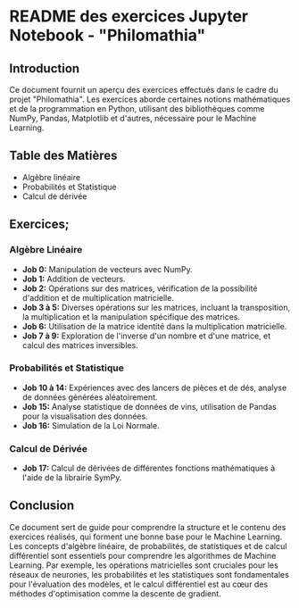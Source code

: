 # README des exercices Jupyter Notebook - "Philomathia"

## Introduction
Ce document fournit un aperçu des exercices effectués dans le cadre du projet "Philomathia". Les exercices aborde certaines notions mathématiques et de la programmation en Python, utilisant des bibliothèques comme NumPy, Pandas, Matplotlib et d'autres, nécessaire pour le Machine Learning. 

## Table des Matières
- Algèbre linéaire
- Probabilités et Statistique
- Calcul de dérivée

## Exercices;

### Algèbre Linéaire
- **Job 0:** Manipulation de vecteurs avec NumPy.
- **Job 1:** Addition de vecteurs.
- **Job 2:** Opérations sur des matrices, vérification de la possibilité d'addition et de multiplication matricielle.
- **Job 3 à 5:** Diverses opérations sur les matrices, incluant la transposition, la multiplication et la manipulation spécifique des matrices.
- **Job 6:** Utilisation de la matrice identité dans la multiplication matricielle.
- **Job 7 à 9:** Exploration de l'inverse d'un nombre et d'une matrice, et calcul des matrices inversibles.

### Probabilités et Statistique
- **Job 10 à 14:** Expériences avec des lancers de pièces et de dés, analyse de données générées aléatoirement.
- **Job 15:** Analyse statistique de données de vins, utilisation de Pandas pour la visualisation des données.
- **Job 16:** Simulation de la Loi Normale.

### Calcul de Dérivée
- **Job 17:** Calcul de dérivées de différentes fonctions mathématiques à l'aide de la librairie SymPy.

## Conclusion
Ce document sert de guide pour comprendre la structure et le contenu des exercices réalisés, qui forment une bonne base pour le Machine Learning. Les concepts d'algèbre linéaire, de probabilités, de statistiques et de calcul différentiel sont essentiels pour comprendre les algorithmes de Machine Learning. Par exemple, les opérations matricielles sont cruciales pour les réseaux de neurones, les probabilités et les statistiques sont fondamentales pour l'évaluation des modèles, et le calcul différentiel est au cœur des méthodes d'optimisation comme la descente de gradient.